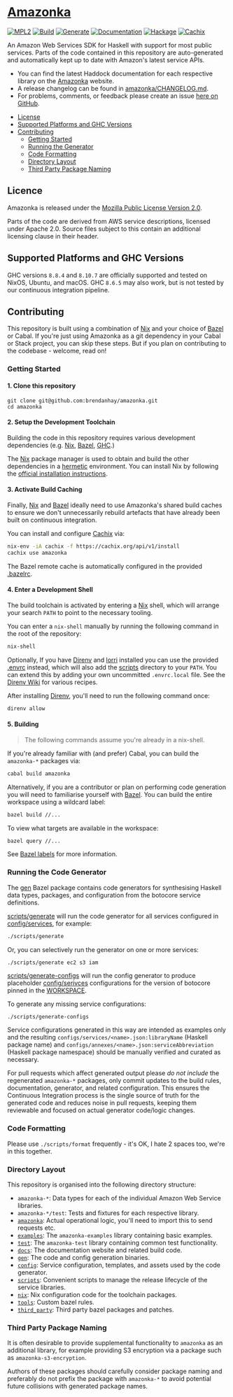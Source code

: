 # [Amazonka]

[![MPL2][license-badge]][license]
[![Build][build-badge]][actions]
[![Generate][generate-badge]][actions]
[![Documentation][documentation-badge]][actions]
[![Hackage][hackage-badge]][hackage]
[![Cachix][cachix-badge]][cachix]

[license]: https://opensource.org/licenses/MPL-2.0
[actions]: https://github.com/brendanhay/amazonka/actions
[license-badge]: https://img.shields.io/badge/license-MPL%202.0-blue.svg
[build-badge]: https://github.com/brendanhay/amazonka/workflows/build/badge.svg
[generate-badge]: https://github.com/brendanhay/amazonka/workflows/generate/badge.svg
[documentation-badge]: https://github.com/brendanhay/amazonka/workflows/documentation/badge.svg
[hackage]: http://hackage.haskell.org/package/amazonka
[hackage-badge]: https://img.shields.io/hackage/v/amazonka.svg
[cachix]: https://amazonka.cachix.org
[cachix-badge]: https://img.shields.io/badge/cachix-amazonka-purple.svg

[Amazonka]: https://brendanhay.github.io/amazonka
[Nix]: https://nixos.org/nix/
[Bazel]: https://bazel.build
[Bazel labels]: https://docs.bazel.build/versions/4.1.0/build-ref.html#labels
[GHC]: https://www.haskell.org/ghc/
[Direnv]: https://direnv.net
[Direnv Wiki]: https://github.com/direnv/direnv/wiki
[Cachix]: https://docs.cachix.org/
[hermetic]: https://sre.google/sre-book/release-engineering/#hermetic-builds-nqslhnid
[lorri]: https://github.com/nix-community/lorri

An Amazon Web Services SDK for Haskell with support for most public services. Parts of the code contained in this repository are auto-generated and automatically kept up to date with Amazon's latest service APIs.

* You can find the latest Haddock documentation for each respective library on the [Amazonka] website.
* A release changelog can be found in [amazonka/CHANGELOG.md](amazonka/CHANGELOG.md).
* For problems, comments, or feedback please create an issue [here on GitHub](https://github.com/brendanhay/amazonka/issues).

- [License](#license)
- [Supported Platforms and GHC Versions](#supported-platforms-and-ghc-versions)
- [Contributing](#contributing)
    - [Getting Started](#getting-started)
    - [Running the Generator](#running-the-generator)
    - [Code Formatting](#code-formatting)
    - [Directory Layout](#directory-layout)
    - [Third Party Package Naming](#third-party-package-naming)

## Licence

Amazonka is released under the [Mozilla Public License Version 2.0](http://www.mozilla.org/MPL/).

Parts of the code are derived from AWS service descriptions, licensed under Apache 2.0. Source files subject to this contain an additional licensing clause in their header.

## Supported Platforms and GHC Versions

GHC versions `8.8.4` and `8.10.7` are officially supported and tested on NixOS, Ubuntu, and macOS. GHC `8.6.5` may also work, but is not tested by our continuous integration pipeline.

## Contributing

This repository is built using a combination of [Nix] and your choice of [Bazel] or Cabal. If you're just using Amazonka as a git dependency in your Cabal or Stack project, you can skip these steps. But if you plan on contributing to the codebase - welcome, read on!

### Getting Started

#### 1. Clone this repository

```
git clone git@github.com:brendanhay/amazonka.git
cd amazonka
```

#### 2. Setup the Development Toolchain

Building the code in this repository requires various development dependencies (e.g. [Nix], [Bazel], [GHC].)

The [Nix] package manager is used to obtain and build the other dependencies in a [hermetic] environment. You can install Nix by following the [official installation instructions](https://nixos.org/guides/install-nix.html).

#### 3. Activate Build Caching

Finally, [Nix] and [Bazel] ideally need to use Amazonka's shared build caches to ensure we don't unnecessarily rebuild artefacts that have already been built on continuous integration.

You can install and configure [Cachix] via:

```bash
nix-env -iA cachix -f https://cachix.org/api/v1/install
cachix use amazonka
```

The Bazel remote cache is automatically configured in the provided [.bazelrc](.bazelrc).

#### 4. Enter a Development Shell

The build toolchain is activated by entering a [Nix] shell, which will arrange your search `PATH` to point to the necessary tooling.

You can enter a `nix-shell` manually by running the following command in the root of the repository:

```bash
nix-shell
```

Optionally, If you have [Direnv] and [lorri] installed you can use the provided [.envrc](.envrc) instead, which will also add the [scripts](scripts) directory to your `PATH`. You can extend this by adding your own uncommitted `.envrc.local` file. See the [Direnv Wiki] for various recipes.

After installing [Direnv], you'll need to run the following command once:

```bash
direnv allow
```

#### 5. Building

> The following commands assume you're already in a nix-shell.

If you're already familiar with (and prefer) Cabal, you can build the `amazonka-*` packages via:

```bash
cabal build amazonka
```

Alternatively, if you are a contributor or plan on performing code generation you will need to familiarise yourself with [Bazel]. You can build the entire workspace using a wildcard label:

```bash
bazel build //...
```

To view what targets are available in the workspace:

```bash
bazel query //...
```

See [Bazel labels] for more information.

### Running the Code Generator

The [gen](gen) Bazel package contains code generators for synthesising Haskell data types, packages, and configuration from the botocore service definitions.

[scripts/generate](scripts/generate) will run the code generator for all services configured in [config/services](config/services), for example:

```bash
./scripts/generate
```

Or, you can selectively run the generator on one or more services:

```
./scripts/generate ec2 s3 iam
```

[scripts/generate-configs](scripts/generate-configs) will run the config generator to produce placeholder [config/serivces](config/services) configurations for the version of botocore pinned in the [WORKSPACE](WORKSPACE).

To generate any missing service configurations:

```bash
./scripts/generate-configs
```

Service configurations generated in this way are intended as examples only and the resulting `configs/services/<name>.json:libraryName` (Haskell package name) and `configs/annexes/<name>.json:serviceAbbreviation` (Haskell package namespace) should be manually verified and curated as necessary.

For pull requests which affect generated output please _do not include_ the regenerated `amazonka-*` packages, only commit updates to the build rules, documentation, generator, and related configuration. This ensures the Continuous Integration process is the single source of truth for the generated code and reduces noise in pull requests, keeping them reviewable and focused on actual generator code/logic changes.

### Code Formatting

Please use `./scripts/format` frequently - it's OK, I hate 2 spaces too, we're in this together.

### Directory Layout

This repository is organised into the following directory structure:

* `amazonka-*`: Data types for each of the individual Amazon Web Service libraries.
* `amazonka-*/test`: Tests and fixtures for each respective library.
* [`amazonka`](amazonka): Actual operational logic, you'll need to import this to send requests etc.
* [`examples`](examples): The `amazonka-examples` library containing basic examples.
* [`test`](test): The `amazonka-test` library containing common test functionality.
* [`docs`](docs): The documentation website and related build code.
* [`gen`](gen): The code and config generation binaries.
* [`config`](config): Service configuration, templates, and assets used by the code generator.
* [`scripts`](scripts): Convenient scripts to manage the release lifecycle of the service libraries.
* [`nix`](nix): Nix configuration code for the toolchain packages.
* [`tools`](tools): Custom bazel rules.
* [`third_party`](third_party): Third party bazel packages and patches.

### Third Party Package Naming

It is often desirable to provide supplemental functionality to `amazonka` as an additional library, for example providing S3 encryption via a package such as `amazonka-s3-encryption`.

Authors of these packages should carefully consider package naming and preferably do not prefix the package with `amazonka-*` to avoid potential future collisions with generated package names.
